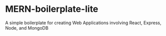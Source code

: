 # MERN-boilerplate-lite
A simple boilerplate for creating Web Applications involving React, Express, Node, and MongoDB
